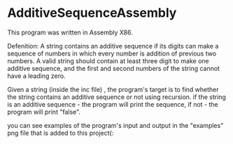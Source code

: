 # AdditiveSequenceAssembly
<p>This program was written in Assembly X86. </p>
<p> Defenition: A string contains an additive sequence if its digits can make a sequence of numbers in which every number is addition of previous two numbers.
 A valid string should contain at least three digit to make one additive sequence, and the first and second numbers of the string cannot have a leading zero.</p>
Given a string (inside the inc file) , the program's target is to find whether the string contains an additive sequence or not using recursion.
if the string is an additive sequence - the program will print the sequence, if not - the program will print "false".


 
 <p>you can see examples of the program's input and output in the "examples" png file that is added to this project(: </p>
 
